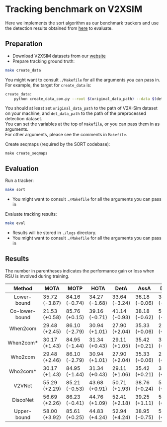 # Tracking benchmark on V2XSIM
Here we implements the sort algorithm as our benchmark trackers and use the detection results obtained from [here](../det) to evaluate.

## Preparation
- Download V2XSIM datasets from our [website](https://ai4ce.github.io/V2X-Sim/index.html)
- Prepare tracking ground truth:
```bash
make create_data
```
You might want to consult `./Makefile` for all the arguments you can pass in.  
For example, the target for `create_data` is:
```bash
create_data:
	python create_data_com.py --root $(original_data_path) --data $(det_data_path)/$(split) --split $(split) --from_agent $(from_agent) --to_agent $(to_agent) --scene_idxes_file $(scene_idxes_file)
```
You should at least set `original_data_path` to the path of V2X-Sim dataset on your machine, and `det_data_path` to the path of the preprocessed detection dataset.  
You can set the variables at the top of `Makefile`, or you can pass them in as arguments.  
For other arguments, please see the comments in `Makefile`.  

Create seqmaps (required by the SORT codebase):
```base
make create_seqmaps
```


## Evaluation

Run a tracker:
```bash
make sort
```
- You might want to consult `./Makefile` for all the arguments you can pass in


Evaluate tracking results:

```bash
make eval
```
- Results will be stored in `./logs` directory.  
- You might want to consult `./Makefile` for all the arguments you can pass in



## Results

The number in parentheses indicates the performance gain or loss when RSU is involved during training.  

|   **Method**   | **MOTA**      | **MOTP**      | **HOTA**      | **DetA**      | **AssA**      | **DetRe**     | **DetPr**     | **AssRe**     | **AssPr**     | **LocA**      |
| :------------: | ------------- | ------------- | ------------- | ------------- | ------------- | ------------- | ------------- | ------------- | ------------- | ------------- |
|  Lower-bound   | 35.72 (-3.87) | 84.16 (-0.74) | 34.27 (-1.68) | 33.64 (-3.24) | 36.18 (-0.06) | 35.07 (-3.54) | 82.49 (+0.96) | 46.70 (+0.23) | 58.72 (+0.10) | 86.43 (+0.38) |
| Co-lower-bound | 21.53 (+0.58) | 85.76 (+0.15) | 39.16 (-0.71) | 41.14 (-0.93) | 38.18 (-0.62) | 59.54 (-2.52) | 54.68 (+0.79) | 50.92 (-0.65) | 55.78 (+0.84) | 87.64 (+0.38) |
|    When2com    | 29.48 (+2.45) | 86.10 (-2.79) | 30.94 (+1.01) | 27.90 (+2.04) | 35.33 (+0.06) | 28.67 (+2.58) | 86.11 (-4.81) | 46.30 (-0.15) | 59.20 (-0.36) | 87.98 (-1.98) |
|   When2com*    | 30.17 (+1.43) | 84.95 (-1.44) | 31.34 (+0.43) | 29.11 (+1.05) | 35.42 (+0.21) | 30.28 (+1.32) | 83.81 (+0.29) | 46.65 (-0.29) | 58.61 (+0.18) | 86.14 (+0.17) |
|    Who2com     | 29.48 (+2.46) | 86.10 (-2.79) | 30.94 (+1.01) | 27.90 (+2.04) | 35.33 (+0.06) | 28.67 (+2.58) | 86.11 (-4.81) | 46.30 (-0.15) | 59.20 (-0.36) | 87.98 (-1.98) |
|    Who2com*    | 30.17 (+1.43) | 84.95 (-1.44) | 31.34 (+0.43) | 29.11 (+1.06) | 35.42 (+0.21) | 30.28 (+1.33) | 83.81 (+0.29) | 46.65 (-0.29) | 58.61 (+0.81) | 86.14 (+0.17) |
|     V2VNet     | 55.29 (+2.29) | 85.21 (-0.53) | 43.68 (+0.91) | 50.71 (+1.93) | 38.76 (+0.24) | 53.40 (+2.51) | 84.45 (-1.07) | 50.22 (+0.53) | 58.50 (-0.07) | 87.22 (+0.38) |
|    DiscoNet    | 56.69 (+2.26) | 86.23 (-0.41) | 44.76 (+1.09) | 52.41 (+2.18) | 39.25 (+1.11) | 54.87 (+2.58) | 86.29 (-0.95) | 50.86 (+1.02) | 58.94 (-0.15) | 88.07 (+0.34) |
|  Upper-bound   | 58.00 (+3.92) | 85.61 (+0.25) | 44.83 (+4.24) | 52.94 (+4.24) | 38.95 (-0.75) | 55.07 (+4.68) | 86.54 (-0.30) | 50.35 (-0.86) | 58.71 (+0.15) | 87.48 (+0.06) |